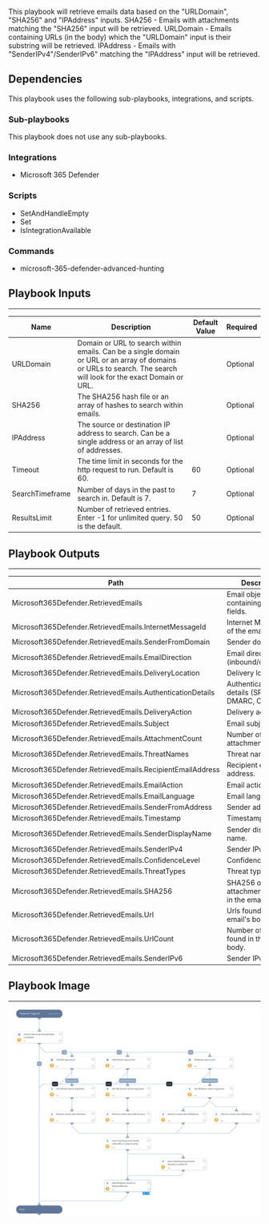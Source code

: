 This playbook will retrieve emails data based on the "URLDomain", "SHA256" and "IPAddress" inputs.
SHA256 - Emails with attachments matching the "SHA256" input will be retrieved.
URLDomain - Emails containing URLs (in the body) which the "URLDomain" input is their substring will be retrieved.
IPAddress - Emails with "SenderIPv4"/SenderIPv6" matching the "IPAddress" input will be retrieved.

## Dependencies
This playbook uses the following sub-playbooks, integrations, and scripts.

### Sub-playbooks
This playbook does not use any sub-playbooks.

### Integrations
* Microsoft 365 Defender

### Scripts
* SetAndHandleEmpty
* Set
* IsIntegrationAvailable

### Commands
* microsoft-365-defender-advanced-hunting

## Playbook Inputs
---

| **Name** | **Description** | **Default Value** | **Required** |
| --- | --- | --- | --- |
| URLDomain | Domain or URL to search within emails. Can be a single domain or URL or an array of domains or URLs to search. The search will look for the exact Domain or URL. |  | Optional |
| SHA256 | The SHA256 hash file or an array of hashes to search within emails. |  | Optional |
| IPAddress | The source or destination IP address to search. Can be a single address or an array of list of addresses. |  | Optional |
| Timeout | The time limit in seconds for the http request to run. Default is 60. | 60 | Optional |
| SearchTimeframe | Number of days in the past to search in. Default is 7. | 7 | Optional |
| ResultsLimit | Number of retrieved entries.  Enter -1 for unlimited query. 50 is the default. | 50 | Optional |

## Playbook Outputs
---

| **Path** | **Description** | **Type** |
| --- | --- | --- |
| Microsoft365Defender.RetrievedEmails | Email objects containing relevant fields. | string |
| Microsoft365Defender.RetrievedEmails.InternetMessageId | Internet Message ID of the email. | string |
| Microsoft365Defender.RetrievedEmails.SenderFromDomain | Sender domain. | string |
| Microsoft365Defender.RetrievedEmails.EmailDirection | Email direction \(inbound/outbound\). | string |
| Microsoft365Defender.RetrievedEmails.DeliveryLocation | Delivery location. | string |
| Microsoft365Defender.RetrievedEmails.AuthenticationDetails | Authentication details \(SPF, DKIM, DMARC, CompAuth\) | string |
| Microsoft365Defender.RetrievedEmails.DeliveryAction | Delivery action. | string |
| Microsoft365Defender.RetrievedEmails.Subject | Email subject. | string |
| Microsoft365Defender.RetrievedEmails.AttachmentCount | Number of attachments. | string |
| Microsoft365Defender.RetrievedEmails.ThreatNames | Threat names. | string |
| Microsoft365Defender.RetrievedEmails.RecipientEmailAddress | Recipient email address. | string |
| Microsoft365Defender.RetrievedEmails.EmailAction | Email action. | string |
| Microsoft365Defender.RetrievedEmails.EmailLanguage | Email language. | string |
| Microsoft365Defender.RetrievedEmails.SenderFromAddress | Sender address. | string |
| Microsoft365Defender.RetrievedEmails.Timestamp | Timestamp. | string |
| Microsoft365Defender.RetrievedEmails.SenderDisplayName | Sender display name. | string |
| Microsoft365Defender.RetrievedEmails.SenderIPv4 | Sender IPv4 | string |
| Microsoft365Defender.RetrievedEmails.ConfidenceLevel | Confidence level | string |
| Microsoft365Defender.RetrievedEmails.ThreatTypes | Threat types | string |
| Microsoft365Defender.RetrievedEmails.SHA256 | SHA256 of the attachments \(if exist in the email\). | string |
| Microsoft365Defender.RetrievedEmails.Url | Urls found in the email's body. | string |
| Microsoft365Defender.RetrievedEmails.UrlCount | Number of URLs found in the email's body. | string |
| Microsoft365Defender.RetrievedEmails.SenderIPv6 | Sender IPv6. | unknown |

## Playbook Image
---
![Microsoft 365 Defender - Emails Indicators Hunt](../doc_files/Microsoft_365_Defender_-_Emails_Indicators_Hunt.png)